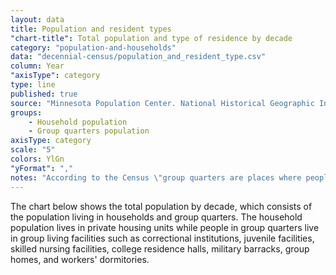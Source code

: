 ```yaml
---
layout: data
title: Population and resident types
"chart-title": Total population and type of residence by decade
category: "population-and-households"
data: "decennial-census/population_and_resident_type.csv"
column: Year
"axisType": category
type: line
published: true
source: "Minnesota Population Center. National Historical Geographic Information System: Version 2.0. Minneapolis, MN: University of Minnesota 2011."
groups:
    - Household population
    - Group quarters population
axisType: category
scale: "5"
colors: YlGn
"yFormat": ","
notes: "According to the Census \"group quarters are places where people live or stay, in a group living arrangement, which is owned or managed by an entity or organization providing housing and/or services for the residents. This is not a typical household-type living arrangement. These services  may  include custodial or medical care as well as other types of assistance, and residency is commonly restricted to those receiving these services. People living in group quarters are usually not related to each other.\""
---
```


The chart below shows the total population by decade, which consists of the population living in households and group quarters. The household population lives in private housing units while people in group quarters live in group living facilities such as correctional institutions, juvenile facilities, skilled nursing facilities, college residence halls, military barracks, group homes, and workers' dormitories.